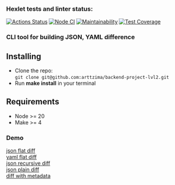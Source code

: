 ### Hexlet tests and linter status:
[![Actions Status](https://github.com/arttzima/backend-project-lvl2/actions/workflows/hexlet-check.yml/badge.svg)](https://github.com/arttzima/backend-project-lvl2/actions)
[![Node CI](https://github.com/arttzima/backend-project-lvl2/actions/workflows/nodejs.yml/badge.svg)](https://github.com/arttzima/backend-project-lvl2/actions)
[![Maintainability](https://api.codeclimate.com/v1/badges/6c98f01a2561e07255a8/maintainability)](https://codeclimate.com/github/arttzima/backend-project-lvl2/maintainability)
[![Test Coverage](https://api.codeclimate.com/v1/badges/6c98f01a2561e07255a8/test_coverage)](https://codeclimate.com/github/arttzima/backend-project-lvl2/test_coverage)

### CLI tool for building JSON, YAML difference

## Installing
- Clone the repo:  
`git clone git@github.com:arttzima/backend-project-lvl2.git`  
- Run **make install** in your terminal

## Requirements

- Node >= 20
- Make >= 4

### Demo
[json flat diff](https://asciinema.org/a/627035)  
[yaml flat diff](https://asciinema.org/a/627040)  
[json recursive diff](https://asciinema.org/a/627042)  
[json plain diff](https://asciinema.org/a/627045)  
[diff with metadata](https://asciinema.org/a/653368)
